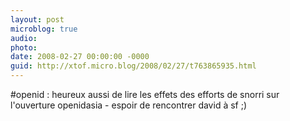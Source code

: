 ```yaml
---
layout: post
microblog: true
audio: 
photo: 
date: 2008-02-27 00:00:00 -0000
guid: http://xtof.micro.blog/2008/02/27/t763865935.html
---
```

#openid : heureux aussi de lire les effets des efforts de snorri sur l'ouverture openidasia - espoir de rencontrer david à sf ;)
